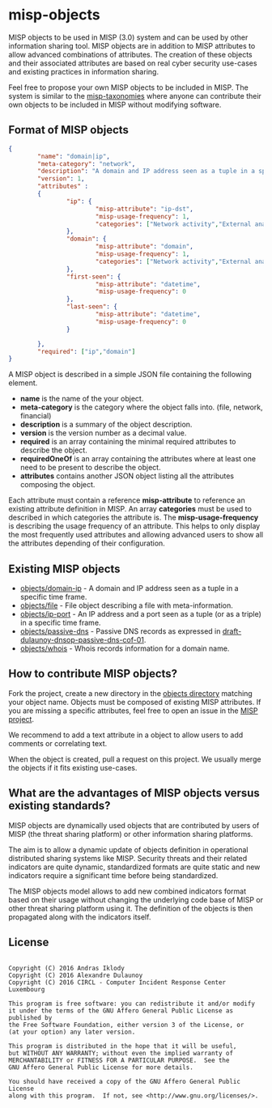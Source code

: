 # misp-objects

MISP objects to be used in MISP (3.0) system and can be used by other information sharing tool. MISP objects
are in addition to MISP attributes to allow advanced combinations of attributes. The creation of these objects
and their associated attributes are based on real cyber security use-cases and existing practices in information sharing.

Feel free to propose your own MISP objects to be included in MISP. The system is similar to the [misp-taxonomies](https://github.com/MISP/misp-taxonomies) where anyone can contribute their own objects to be included in MISP without modifying software.

## Format of MISP objects

~~~~json
{
        "name": "domain|ip",
        "meta-category": "network",
        "description": "A domain and IP address seen as a tuple in a specific time frame.",
        "version": 1,
        "attributes" :
        {
                "ip": {
                        "misp-attribute": "ip-dst",
                        "misp-usage-frequency": 1,
                        "categories": ["Network activity","External analysis"]
                },
                "domain": {
                        "misp-attribute": "domain",
                        "misp-usage-frequency": 1,
                        "categories": ["Network activity","External analysis"]
                },
                "first-seen": {
                        "misp-attribute": "datetime",
                        "misp-usage-frequency": 0
                },
                "last-seen": {
                        "misp-attribute": "datetime",
                        "misp-usage-frequency": 0
                }

        },
        "required": ["ip","domain"]
}
~~~~

A MISP object is described in a simple JSON file containing the following element.

* **name** is the name of the your object.
* **meta-category** is the category where the object falls into. (file, network, financial)
* **description** is a summary of the object description.
* **version** is the version number as a decimal value.
* **required** is an array containing the minimal required attributes to describe the object.
* **requiredOneOf** is an array containing the attributes where at least one need to be present to describe the object.
* **attributes** contains another JSON object listing all the attributes composing the object.

Each attribute must contain a reference **misp-attribute** to reference an existing attribute definition in MISP.
An array **categories** must be used to described in which categories the attribute is. The **misp-usage-frequency**
is describing the usage frequency of an attribute. This helps to only display the most frequently used attributes and
allowing advanced users to show all the attributes depending of their configuration.

## Existing MISP objects

* [objects/domain-ip](objects/domain-ip/definition.json) - A domain and IP address seen as a tuple in a specific time frame.
* [objects/file](objects/file/definition.json) - File object describing a file with meta-information.
* [objects/ip-port](objects/ip-port/definition.json) - An IP address and a port seen as a tuple (or as a triple) in a specific time frame.
* [objects/passive-dns](objects/file/definition.json) - Passive DNS records as expressed in [draft-dulaunoy-dnsop-passive-dns-cof-01](https://tools.ietf.org/html/draft-dulaunoy-dnsop-passive-dns-cof-01).
* [objects/whois](objects/whois/definition.json) - Whois records information for a domain name.

## How to contribute MISP objects?

Fork the project, create a new directory in the [objects directory](objects/) matching your object name. Objects must be composed
of existing MISP attributes. If you are missing a specific attributes, feel free to open an issue in the [MISP project](https://www.github.com/MISP/MISP).

We recommend to add a text attribute in a object to allow users to add comments or correlating text.

When the object is created, pull a request on this project. We usually merge the objects if it fits existing use-cases.

## What are the advantages of MISP objects versus existing standards?

MISP objects are dynamically used objects that are contributed by users of MISP (the threat sharing platform) or other information sharing platforms.

The aim is to allow a dynamic update of objects definition in operational distributed sharing systems like MISP. Security threats and their related indicators are quite dynamic, standardized formats are quite static and new indicators require a significant time before being standardized.

The MISP objects model allows to add new combined indicators format based on their usage without changing the underlying code base of MISP or other threat sharing platform using it. The definition of the objects is then propagated along with the indicators itself.

## License

~~~~

Copyright (C) 2016 Andras Iklody
Copyright (C) 2016 Alexandre Dulaunoy
Copyright (C) 2016 CIRCL - Computer Incident Response Center Luxembourg

This program is free software: you can redistribute it and/or modify
it under the terms of the GNU Affero General Public License as published by
the Free Software Foundation, either version 3 of the License, or
(at your option) any later version.

This program is distributed in the hope that it will be useful,
but WITHOUT ANY WARRANTY; without even the implied warranty of
MERCHANTABILITY or FITNESS FOR A PARTICULAR PURPOSE.  See the
GNU Affero General Public License for more details.

You should have received a copy of the GNU Affero General Public License
along with this program.  If not, see <http://www.gnu.org/licenses/>.

~~~~

